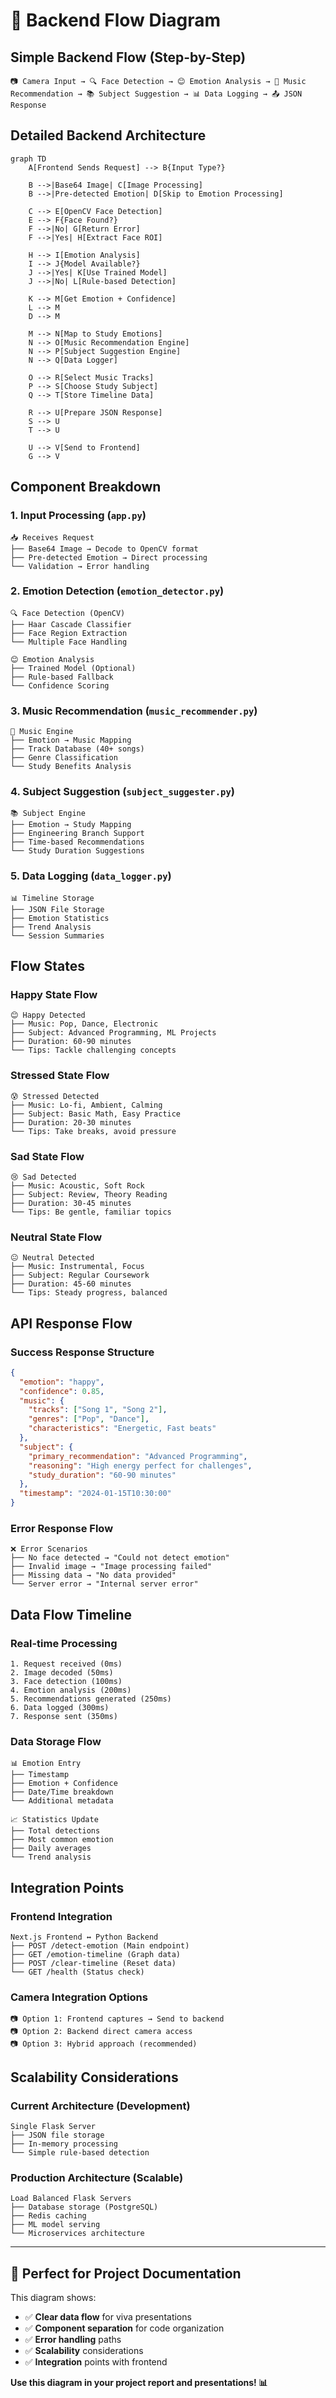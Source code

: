 # 🔄 Backend Flow Diagram

## Simple Backend Flow (Step-by-Step)

```
📷 Camera Input → 🔍 Face Detection → 😊 Emotion Analysis → 🎵 Music Recommendation → 📚 Subject Suggestion → 📊 Data Logging → 📤 JSON Response
```

## Detailed Backend Architecture

```mermaid
graph TD
    A[Frontend Sends Request] --> B{Input Type?}
    
    B -->|Base64 Image| C[Image Processing]
    B -->|Pre-detected Emotion| D[Skip to Emotion Processing]
    
    C --> E[OpenCV Face Detection]
    E --> F{Face Found?}
    F -->|No| G[Return Error]
    F -->|Yes| H[Extract Face ROI]
    
    H --> I[Emotion Analysis]
    I --> J{Model Available?}
    J -->|Yes| K[Use Trained Model]
    J -->|No| L[Rule-based Detection]
    
    K --> M[Get Emotion + Confidence]
    L --> M
    D --> M
    
    M --> N[Map to Study Emotions]
    N --> O[Music Recommendation Engine]
    N --> P[Subject Suggestion Engine]
    N --> Q[Data Logger]
    
    O --> R[Select Music Tracks]
    P --> S[Choose Study Subject]
    Q --> T[Store Timeline Data]
    
    R --> U[Prepare JSON Response]
    S --> U
    T --> U
    
    U --> V[Send to Frontend]
    G --> V
```

## Component Breakdown

### 1. **Input Processing** (`app.py`)
```
📥 Receives Request
├── Base64 Image → Decode to OpenCV format
├── Pre-detected Emotion → Direct processing
└── Validation → Error handling
```

### 2. **Emotion Detection** (`emotion_detector.py`)
```
🔍 Face Detection (OpenCV)
├── Haar Cascade Classifier
├── Face Region Extraction
└── Multiple Face Handling

😊 Emotion Analysis
├── Trained Model (Optional)
├── Rule-based Fallback
└── Confidence Scoring
```

### 3. **Music Recommendation** (`music_recommender.py`)
```
🎵 Music Engine
├── Emotion → Music Mapping
├── Track Database (40+ songs)
├── Genre Classification
└── Study Benefits Analysis
```

### 4. **Subject Suggestion** (`subject_suggester.py`)
```
📚 Subject Engine
├── Emotion → Study Mapping
├── Engineering Branch Support
├── Time-based Recommendations
└── Study Duration Suggestions
```

### 5. **Data Logging** (`data_logger.py`)
```
📊 Timeline Storage
├── JSON File Storage
├── Emotion Statistics
├── Trend Analysis
└── Session Summaries
```

## Flow States

### **Happy State Flow**
```
😊 Happy Detected
├── Music: Pop, Dance, Electronic
├── Subject: Advanced Programming, ML Projects
├── Duration: 60-90 minutes
└── Tips: Tackle challenging concepts
```

### **Stressed State Flow**
```
😰 Stressed Detected
├── Music: Lo-fi, Ambient, Calming
├── Subject: Basic Math, Easy Practice
├── Duration: 20-30 minutes
└── Tips: Take breaks, avoid pressure
```

### **Sad State Flow**
```
😢 Sad Detected
├── Music: Acoustic, Soft Rock
├── Subject: Review, Theory Reading
├── Duration: 30-45 minutes
└── Tips: Be gentle, familiar topics
```

### **Neutral State Flow**
```
😐 Neutral Detected
├── Music: Instrumental, Focus
├── Subject: Regular Coursework
├── Duration: 45-60 minutes
└── Tips: Steady progress, balanced
```

## API Response Flow

### **Success Response Structure**
```json
{
  "emotion": "happy",
  "confidence": 0.85,
  "music": {
    "tracks": ["Song 1", "Song 2"],
    "genres": ["Pop", "Dance"],
    "characteristics": "Energetic, Fast beats"
  },
  "subject": {
    "primary_recommendation": "Advanced Programming",
    "reasoning": "High energy perfect for challenges",
    "study_duration": "60-90 minutes"
  },
  "timestamp": "2024-01-15T10:30:00"
}
```

### **Error Response Flow**
```
❌ Error Scenarios
├── No face detected → "Could not detect emotion"
├── Invalid image → "Image processing failed"
├── Missing data → "No data provided"
└── Server error → "Internal server error"
```

## Data Flow Timeline

### **Real-time Processing**
```
1. Request received (0ms)
2. Image decoded (50ms)
3. Face detection (100ms)
4. Emotion analysis (200ms)
5. Recommendations generated (250ms)
6. Data logged (300ms)
7. Response sent (350ms)
```

### **Data Storage Flow**
```
📊 Emotion Entry
├── Timestamp
├── Emotion + Confidence
├── Date/Time breakdown
└── Additional metadata

📈 Statistics Update
├── Total detections
├── Most common emotion
├── Daily averages
└── Trend analysis
```

## Integration Points

### **Frontend Integration**
```
Next.js Frontend ↔ Python Backend
├── POST /detect-emotion (Main endpoint)
├── GET /emotion-timeline (Graph data)
├── POST /clear-timeline (Reset data)
└── GET /health (Status check)
```

### **Camera Integration Options**
```
📷 Option 1: Frontend captures → Send to backend
📷 Option 2: Backend direct camera access
📷 Option 3: Hybrid approach (recommended)
```

## Scalability Considerations

### **Current Architecture** (Development)
```
Single Flask Server
├── JSON file storage
├── In-memory processing
└── Simple rule-based detection
```

### **Production Architecture** (Scalable)
```
Load Balanced Flask Servers
├── Database storage (PostgreSQL)
├── Redis caching
├── ML model serving
└── Microservices architecture
```

---

## 🎯 Perfect for Project Documentation

This diagram shows:
- ✅ **Clear data flow** for viva presentations
- ✅ **Component separation** for code organization  
- ✅ **Error handling** paths
- ✅ **Scalability** considerations
- ✅ **Integration** points with frontend

**Use this diagram in your project report and presentations! 📊**

